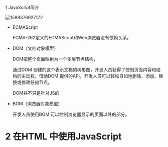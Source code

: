 1 JavaScript简介

![1599376927172](D:\Typora_Image\1599376927172.png)

* ECMAScript

  ECMA-262定义的ECMAScript和Web浏览器没有依赖关系。

* DOM（文档对象模型）

  DOM把整个页面映射为一个多层节点结构，

  通过DOM 创建的这个表示文档的树形图，开发人员获得了控制页面内容和结构的主动权。借助DOM 提供的API，开发人员可以轻松自如地删除、添加、替换或修改任何节点。

  DOM并不只是针对JS的

* BOM（浏览器对象模型）

  开发人员使用BOM 可以控制浏览器显示的页面以外的部分。

# 2 在HTML 中使用JavaScript

## <script>元素

使用<script>元素的方式有两种：直接在页面中嵌入JavaScript 代码和包含外部JavaScript文件。

无论如何包含代码，只要不存在defer 和async 属性，浏览器都会按照<script>元素在页面中出现的先后顺序对它们依次进行解析。

# 3 基本概念

## 语法

严格模式

```javascript
function doSomething() {
    "use strict";
    // body
}
```

**双逻辑非**：双重非（`!!`）运算符

可能使用双重非运算符的一个场景，是**显式地将任意值强制转换为其对应的[布尔值](https://developer.mozilla.org/zh-CN/docs/Web/JavaScript/Data_structures#布尔类型)**。这种转换是基于被转换值的 "truthyness" 和 "falsyness"的（参见 [truthy](https://developer.mozilla.org/zh-CN/docs/Glossary/Truthy) 和 [falsy](https://developer.mozilla.org/zh-CN/docs/Glossary/Falsy)）。

同样的转换可以通过 [Boolean](https://developer.mozilla.org/en-US/docs/Web/JavaScript/Reference/Global_Objects/Boolean) 函数完成。

```javascript
n1 = !!true                   // !!truthy 返回 true
n2 = !!{}                     // !!truthy 返回 true: 任何 对象都是 truthy 的…
n3 = !!(new Boolean(false))   // …甚至 .valueOf() 返回 false 的布尔值对象也是！
n4 = !!false                  // !!falsy 返回 false
n5 = !!""                     // !!falsy 返回 false
n6 = !!Boolean(false)         // !!falsy 返回 false
```

## 变量

虽然我们不建议修改变量所保存值的类型，但这种操作在ECMAScript 中完全有效。

用var操作符定义的变量将成为定义该变量的作用域中的局部变量

虽然省略var 操作符可以定义全局变量，但这也不是我们推荐的做法。

```javascript
function test(){
	message = "hi"; // 全局变量
}
test();
alert(message); // "hi"
```

## 数据类型

Undefined、Null、Boolean、Number和String。

* 在使用var 声明变量但未对其加以初始化时，这个变量的值就是undefined

* null值表示一个空对象指针，undefined值是派生自null值的

```javascript
alert(null == undefined); // true
```

* 浮点数值

  永远不要测定某个特定的浮点数值，这是使用基于IEEE754 数值的浮点计算的通病

* 数值范围

  Infinity不是能够参与计算的数值

* NaN（一个特殊的**数值**）

  在ECMAScript 中，任何数值除以0会返回NaN，

  NaN 本身有两个非同寻常的特点。

  首先，任何涉及NaN 的操作（例如NaN/10）都会返回NaN，这个特点在多步计算中有可能导致问题。

  其次，NaN 与任何值都不相等，包括NaN 本身。例如，下面的代码会返回false：

  ```javascript
  alert(NaN == NaN); //false
  ```


## 语句

* with语句

  with 语句的作用是将代码的作用域设置到一个特定的对象中

  定义with 语句的目的主要是为了简化多次编写同一个对象的工作

  ```javascript
  var qs = location.search.substring(1);
  var hostName = location.hostname;
  var url = location.href;
  
  // 上面几行代码都包含location 对象。如果使用with 语句，可以把上面的代码改写成如下所示：
  with(location){
  var qs = search.substring(1);
  var hostName = hostname;
  var url = href;
  }
  ```

  ==使用with语句会使得性能下降，大型项目中不建议使用==

# 4 作用域

## 没有块级作用域

```javascript
if (true) {
	var color = "blue";
}
alert(color); //"blue"
```

这里是在一个if 语句中定义了变量color。如果是在C、C++或Java 中，color 会在if 语句执行完毕后被销毁。但在JavaScript 中，if 语句中的变量声明会将变量添加到当前的执行环境（在这里是全局环境）中。

**模仿块级作用域**

JavaScript 从来不会告诉你是否多次声明了同一个变量；遇到这种情况，它只会对后续的声明视而不见（不过，它会执行后续声明中的变量初始化）。匿名函数可以用来模仿块级作用域并避免这个问题。

用作块级作用域（通常称为私有作用域）的匿名函数的语法如下所示。

```javascript
(function(){
	//这里是块级作用域
})();
```

## 声明变量

使用var 声明的变量会自动被添加到最接近的环境中

```javascript
function add(num1, num2) {
	var sum = num1 + num2;
	return sum;
}
var result = add(10, 20); //30
alert(sum); //由于sum 不是有效的变量，因此会导致错误
```

如果省略这个例子中的var 关键字，那么当add()执行完毕后，sum 也将可以访问到：

```javascript
function add(num1, num2) {
	sum = num1 + num2;
	return sum;
}
var result = add(10, 20); //30
alert(sum); //30
```

# 5 引用类型

## Array类型

### 栈

```javascript
var colors = new Array(); // 创建一个数组
var count = colors.push("red", "green"); // 推入两项
alert(count); //2
count = colors.push("black"); // 推入另一项
alert(count); //3
var item = colors.pop(); // 取得最后一项
alert(item); //"black"
alert(colors.length); //2
```

### 队列

```javascript
var colors = new Array(); //创建一个数组
var count = colors.push("red", "green"); //推入两项
alert(count); //2
count = colors.push("black"); //推入另一项
alert(count); //3
var item = colors.shift(); //取得第一项
alert(item); //"red"
alert(colors.length); //2
```

### 重排序方法

即使数组中的每一项都是数值，sort()方法比较的也是字符串，如下所示。

```javascript
var values = [0, 1, 5, 10, 15];
values.sort();
alert(values); //0,1,10,15,5
```

```javascript
function compare(value1, value2){
return value2 - value1;
}

var values = [0, 1, 5, 10, 15];
values.sort(compare);
alert(values); // 15,10,5,1,0
```

### splice()

下面我们来介绍splice()方法，这个方法恐怕要算是最强大的数组方法了，它有很多种用法。
splice()的主要用途是向数组的中部插入项，但使用这种方法的方式则有如下3 种。

* 删除：可以删除任意数量的项，只需指定2 个参数：要删除的第一项的位置和要删除的项数。
  例如，splice(0,2)会删除数组中的前两项。
* 插入：可以向指定位置插入任意数量的项，只需提供3 个参数：起始位置、0（要删除的项数）
  和要插入的项。如果要插入多个项，可以再传入第四、第五，以至任意多个项。例如，
  splice(2,0,"red","green")会从当前数组的位置2 开始插入字符串"red"和"green"。
* 替换：可以向指定位置插入任意数量的项，且同时删除任意数量的项，只需指定3 个参数：起
  始位置、要删除的项数和要插入的任意数量的项。插入的项数不必与删除的项数相等。例如，
  splice (2,1,"red","green")会删除当前数组位置2 的项，然后再从位置2 开始插入字符串
  "red"和"green"。

### 迭代方法

传入这些方法中的函数会接收三个参数：数组项的值、该项在数组中的位置和数组对象本身

* every()：对数组中的每一项运行给定函数，如果该函数对每一项都返回true，则返回true。
* filter()：对数组中的每一项运行给定函数，返回该函数会返回true 的项组成的数组。
* forEach()：对数组中的每一项运行给定函数。这个方法没有返回值。
* map()：对数组中的每一项运行给定函数，返回每次函数调用的结果组成的数组。
* some()：对数组中的每一项运行给定函数，如果该函数对任一项返回true，则返回true。

### 归并方法

接收4 个参数：前一个值、当前值、项的索引和数组对象。这个函数返回的任何值都会作为第一个参数自动传给下一项

```javascript
var values = [1,2,3,4,5];
var sum = values.reduce(function(prev, cur, index, array){
return prev + cur;
});
alert(sum); //15
```

### 函数内部属性

```javascript
function factorial(num){
    if (num <=1) {
        return 1;
    } else {
        return num * factorial(num-1)
    }
}	
```

改为：

```javascript
function factorial(num){
    if (num <=1) {
    	return 1;
    } else {
   		return num * arguments.callee(num-1)
    }
}	
```

在这个重写后的factorial()函数的函数体内，没有再引用函数名factorial。这样，无论引用函数时使用的是什么名字，都可以保证正常完成递归调用。

==函数的名字仅仅是一个包含指针的变量而已==

# 6 面向对象的程序设计

## 创建对象

* 工厂模式

  ```javascript
  function createPerson(name, age, job){
      var o = new Object();
      o.name = name;
      o.age = age;
      o.job = job;
      o.sayName = function(){
      alert(this.name);
  };
  	return o;
  }
  var person1 = createPerson("Nicholas", 29, "Software Engineer");
  var person2 = createPerson("Greg", 27, "Doctor");
  ```

* 构造函数模式

  使用构造函数的主要问题，就是每个方法都要在每个实例上重新创建一遍。

  ```javascript
  function Person(name, age, job){
      this.name = name;
      this.age = age;
      this.job = job;
      this.sayName = function(){
      alert(this.name);
  };
  }
  var person1 = new Person("Nicholas", 29, "Software Engineer");
  var person2 = new Person("Greg", 27, "Doctor");
  ```

* 原型模式

  理解原型对象：无论什么时候，只要创建了一个新函数，就会根据一组特定的规则为该函数创建一个prototype
  属性，这个属性指向函数的原型对象。

  ```javascript
  function Person(){
  }
  Person.prototype.name = "Nicholas";
  Person.prototype.age = 29;
  Person.prototype.job = "Software Engineer";
  Person.prototype.sayName = function(){
  alert(this.name);
  };
  
  var person1 = new Person();
  var person2 = new Person();
  person1.name = "Greg";
  alert(person1.name); //"Greg"——来自实例
  alert(person2.name); //"Nicholas"——来自原型
  delete person1.name;
  alert(person1.name); //"Nicholas"——来自原型
  ```

  更简单的原型语法：

  ```javascript
  function Person(){
  }
  Person.prototype = {
      name : "Nicholas",
      age : 29,
      job: "Software Engineer",
      sayName : function () {
      	alert(this.name);
  	}
  };	
  ```

  问题：原型模式的最大问题是由其共享的本性所导致的。

* **组合使用构造函数模式和原型模式（推荐）**

  ```javascript
  function Person(name, age, job){
      this.name = name;
      this.age = age;
      this.job = job;
      this.friends = ["Shelby", "Court"];
  }
  Person.prototype = {
      constructor : Person,
      sayName : function(){
      	alert(this.name);
  	}
  }
  var person1 = new Person("Nicholas", 29, "Software Engineer");
  var person2 = new Person("Greg", 27, "Doctor");
  person1.friends.push("Van");
  alert(person1.friends); //"Shelby,Count,Van"
  alert(person2.friends); //"Shelby,Count"
  alert(person1.friends === person2.friends); //false
  alert(person1.sayName === person2.sayName); //true
  ```

* 动态原型模式

  ```javascript
  function Person(name, age, job){
      //属性
      this.name = name;
      this.age = age;
      this.job = job;	
      
      // 方法
      if (typeof this.sayName != "function") {
          Person.prototype.sayName = function() {
              alert(this.name);
          };
      }
  }
  ```

## 继承

* 组合继承

```javascript
function SuperType(name){
    this.name = name;
    this.colors = ["red", "blue", "green"];
}
SuperType.prototype.sayName = function(){
alert(this.name);};
function SubType(name, age){
    //继承属性
    SuperType.call(this, name);
    this.age = age;
}
//继承方法
SubType.prototype = new SuperType();
SubType.prototype.constructor = SubType;
SubType.prototype.sayAge = function(){
	alert(this.age);
};
var instance1 = new SubType("Nicholas", 29);
instance1.colors.push("black");
alert(instance1.colors); //"red,blue,green,black"
instance1.sayName(); //"Nicholas";
instance1.sayAge(); //29
var instance2 = new SubType("Greg", 27);
alert(instance2.colors); //"red,blue,green"
instance2.sayName(); //"Greg";
instance2.sayAge(); //27
```

* 寄生组合式继承

```javascript
function inheritPrototype(subType, superType){
    var prototype = object(superType.prototype); // 创建对象
    prototype.constructor = subType; // 增强对象
    subType.prototype = prototype; // 指定对象
}
```

# 7 函数表达式

## 递归

因此，在编写递归函数时，使用`arguments.callee`总比使用函数名更保险。

## 闭包

闭包是指有权访问另一个函数作用域中的变量的函数。

## 模块模式（单例模式）

```javascript
var application = function(){
//私有变量和函数
    var components = new Array();
    //初始化
    components.push(new BaseComponent());
    //公共
    return {
        getComponentCount : function(){
            return components.length;
        },
        registerComponent : function(component){
            if (typeof component == "object"){
                components.push(component);
            }
        }
    };
}();
```

## 增强的模块模式

```javascript
var application = function(){
//私有变量和函数
    var components = new Array();
    //初始化
    components.push(new BaseComponent());
    //创建application 的一个局部副本
    var app = new BaseComponent();
    //公共接口
    app.getComponentCount = function(){
    	return components.length;
    };
    app.registerComponent = function(component){
        if (typeof component == "object"){
        	components.push(component);
    	}
    };
    //返回这个副本
    return app;
}();
```

# 8 BOM（浏览器对象模型）

## window对象

全局变量不能通过delete 操作符删除，而直接在window 对象上的定义的属性可以。

```javascript
var age = 29;
window.color = "red";
//在IE < 9 时抛出错误，在其他所有浏览器中都返回false
delete window.age;
//在IE < 9 时抛出错误，在其他所有浏览器中都返回true
delete window.color; //returns true
alert(window.age); //29
alert(window.color); //undefined
```

* top 对象始终指向最高（最外）层的框架，也就是浏览器窗口
* parent（父）对象始终指向当前框架的直接上层框架。
* 因此每个框架都有一套自己的构造函数，这些构造函数一一对应，但并不相等。

### 间歇调用（最好不要使用）

```javascript
var num = 0;
var max = 10;
var intervalId = null;
function incrementNumber() {
    num++;
    //如果执行次数达到了max 设定的值，则取消后续尚未执行的调用
    if (num == max) {
        clearInterval(intervalId);
        alert("Done");
    }
}
intervalId = setInterval(incrementNumber, 500);
```

**使用超时调用来模拟**

```javascript
var num = 0;
var max = 10;
function incrementNumber() {
    num++;
    //如果执行次数未达到max 设定的值，则设置另一次超时调用
    if (num < max) {
        setTimeout(incrementNumber, 500);
    } else {
        alert("Done");
    }
}
setTimeout(incrementNumber, 500);
```

### 系统对话框

```javascript
if (confirm("Are you sure?")) {
	alert("I'm so glad you're sure! ");
} else {
	alert("I'm sorry to hear you're not sure. ");
}
```

```javascript
var result = prompt("What is your name? ", "");
if (result !== null) {
	alert("Welcome, " + result);
}
```

## location对象

## navigator对象

## screen对象

## history对象

# 9 客户端检测

但最重要的还是要知道，不到万不得已，就不要使用客户端检测。只要能找到更通用的方法，就应该优先采用更通用的方法。一言以蔽之，先设计最通用的方案，然后再使用特定于浏览器的技术增强该方案。

**在可能的情况下，要尽量使用typeof 进行能力检测**

## 能力检测

## 怪癖检测

检查浏览器有什么缺陷（bug）

##  用户代理检测

# 10 DOM（文档对象模型）

## 节点层次

### Node类型

### Document类型

作为HTMLDocument 的实例，document 对象还有一个body 属性，直接指向<body>元素。

因为文档类型（如果存在的话）是只读的，而且它只能有一个元素子节点

* 查找元素
  * getElementById()
  * getElementsByTagName("img")
  * getElementsByName()

### Element类型

Element 类型用于表现XML或HTML元素，提供了对元素标签名、子节点及特性的访问。

在HTML 中，标签名始终都以全部大写表示；而在XML（有时候也包括XHTML）中，标签名则始终会与源代码中的保持一致。

* 取得特性

  操作特性的DOM方法主要有三个，分别是getAttribute()、setAttribute()和removeAttribute()。

  只有在取得自定义特性值的情况下，才会使用getAttribute()方法。

### Text类型

在默认情况下，每个可以包含内容的元素最多只能有一个文本节点，而且必须确实有内容存在。来看几个例子。

```html
<!-- 没有内容，也就没有文本节点 -->
<div></div>
<!-- 有空格，因而有一个文本节点 -->
<div> </div>
<!-- 有内容，因而有一个文本节点 -->
<div>Hello World!</div>
```

如果在一个包含两个或多个文本节点的父元素上调用`normalize()`方法，则会将所有文本节点合并成一个节点，结果节点的nodeValue 等于将合并前每个文本节点的nodeValue 值拼接起来的值。

### Comment类型

## DOM操作技术

### *动态脚本

### 动态样式

### 操作表格

```html
<table border="1" width="100%">
<tbody>
	<tr>
		<td>Cell 1,1</td>
		<td>Cell 2,1</td>
	</tr>
	<tr>
		<td>Cell 1,2</td>
		<td>Cell 2,2</td>
	</tr>
</tbody>
</table>
```

使用DOM方法，代码如下：

```javascript
//创建table
var table = document.createElement("table");
table.border = 1;
table.width = "100%";
//创建tbody
var tbody = document.createElement("tbody");
table.appendChild(tbody);
//创建第一行
tbody.insertRow(0);
tbody.rows[0].insertCell(0);
tbody.rows[0].cells[0].appendChild(document.createTextNode("Cell 1,1"));
tbody.rows[0].insertCell(1);
tbody.rows[0].cells[1].appendChild(document.createTextNode("Cell 2,1"));
//创建第二行
tbody.insertRow(1);
tbody.rows[1].insertCell(0);
tbody.rows[1].cells[0].appendChild(document.createTextNode("Cell 1,2"));
tbody.rows[1].insertCell(1);
tbody.rows[1].cells[1].appendChild(document.createTextNode("Cell 2,2"));
//将表格添加到文档主体中
document.body.appendChild(table);
```

### 使用NodeList

理解NodeList 及其“近亲”NamedNodeMap 和HTMLCollection，是从整体上透彻理解DOM的关键所在。这三个集合都是“动态的”；换句话说，每当文档结构发生变化时，它们都会得到更新。

### 小结

理解DOM的关键，就是理解DOM 对性能的影响。DOM操作往往是JavaScript 程序中开销最大的部分，而因访问NodeList 导致的问题为最多。NodeList 对象都是“动态的”，这就意味着每次访问NodeList 对象，都会运行一次查询。有鉴于此，最好的办法就是尽量减少DOM操作。

# 11 DOM扩展

## 选择符API

Selectors API Level 1 的核心是两个方法：`querySelector()`和`querySelectorAll()`。

## HTML5

### 焦点管理

### HTMLDocument的变化

* readyState 属性

* 兼容模式

  ```javascript
  if (document.compatMode == "CSS1Compat"){
  alert("Standards mode");
  } else {
  alert("Quirks mode");
  }
  ```

* head 属性

### 字符集属性

### 插入标记

### scrollIntoView()方法

## 专有扩展

### 文档模式

比如，要想让文档模式像在IE7 中一样，可以使用下面这行代码：
<meta http-equiv="X-UA-Compatible" content="IE=EmulateIE7">

如果不打算考虑文档类型声明，而直接使用IE7 标准模式，那么可以使用下面这行代码：

<meta http-equiv="X-UA-Compatible" content="IE=7">

# 12 DOM2和DOM3

# 13 事件

JavaScript 与HTML 之间的交互是通过事件实现的

### 事件流

事件流描述的是从页面中接收事件的顺序

事件冒泡和事件捕捉：两种完全相反的事件流概念——**建议事件冒泡**

“DOM2级事件”规定的事件流包括三个阶段：事件捕获阶段、处于目标阶段和事件冒泡阶段

### 事件处理程序

* HTML事件处理程序

  ```html
  <script type="text/javascript">
  function showMessage(){
  	alert("Hello world!");
  }
  </script>
  <input type="button" value="Click Me" onclick="showMessage()" />
  ```

* DOM 0级事件处理程序

  ```javascript
  var btn = document.getElementById("myBtn");
  btn.onclick = function(){
  	alert(this.id); //"myBtn"
  };
  ```

* DOM 2级事件处理程序

  DOM2级事件”定义了两个方法，用于处理指定和删除事件处理程序的操作：

  * `addEventListener()`

  * `removeEventListener()`

  所有DOM节点中都包含这两个方法，并且它们都接受3 个参数：要处理的事件名、作为事件处理程序的函数和一个布尔值。**最后这个布尔值参数如果是true，表示在捕获阶段调用事件处理程序；如果是false，表示在冒泡阶段调用事件处理程序。**

  ```javascript
  var btn = document.getElementById("myBtn");
  btn.addEventListener("click", function(){
  	alert(this.id);
  }, false);
  ```

  **使用DOM2 级方法添加事件处理程序的主要好处是可以添加多个事件处理程序**

  ```javascript
  var btn = document.getElementById("myBtn");
  btn.addEventListener("click", function(){
  	alert(this.id);
  }, false);
  btn.addEventListener("click", function(){
  	alert("Hello world!");
  }, false);
  ```

  通过addEventListener()添加的事件处理程序只能使用removeEventListener()来移除**

  移除时传入的参数与添加处理程序时使用的参数相同。**这也意味着通过addEventListener()添加的匿名函数将无法移除。**

## 事件对象

### DOM中的事件对象

在需要通过一个函数处理多个事件时，可以使用type属性。	

```javascript
var btn = document.getElementById("myBtn");
var handler = function(event){
    switch(event.type){
        case "click":
        alert("Clicked");
        break;
        case "mouseover":
        event.target.style.backgroundColor = "red";
        break;
        case "mouseout":
        event.target.style.backgroundColor = "";
        break;
	}
};
btn.onclick = handler;
btn.onmouseover = handler;
btn. onmouseout = handler;	
```

stopPropagation()方法用于立即停止事件在DOM 层次中的传播，即取消进一步的事件捕获或冒泡。例如，直接添加到一个按钮的事件处理程序可以调用stopPropagation()，从而避免触发注册在document.body 上面的事件处理程序，如下面的例子所示。

```javascript
var btn = document.getElementById("myBtn");
btn.onclick = function(event){
    alert("Clicked");
    event.stopPropagation();
};
document.body.onclick = function(event){
	alert("Body clicked");
};
```

## 事件类型

### UI事件

* load事件

  ```javascript
  window.addEventListener('load', (event) => {
    console.log('page is fully loaded');
  });
  ```

  ```javascript
  window.onload = (event) => {
    console.log('page is fully loaded');
  };
  ```


### 焦点事件

### 鼠标与滚轮事件

### 复合事件

### 变动事件

### HTML5事件

### 设备事件

### 触摸与手势事件

## 内存和性能

### 事件委托

使用事件委托，只需在DOM 树中尽量最高的层次上添加一个事件处理程序

## 模拟事件

# 14 表单脚本

## 表单基础知识

* 提交表单

  提交表单时可能出现的最大问题，就是重复提交表单

  解决方案：

  1. 在第一次提交表单后就禁用提交按钮
  2. 利用onsubmit 事件处理程序取消后续的表单提交操作

## 文本框脚本

### 选择文本

### 过滤输入

* 屏蔽字符

  仅考虑到屏蔽不是数值的字符还不够，还要避免屏蔽这些极为常用和必要的键

  除此之外，还有一个问题需要处理：复制、粘贴及其他操作还要用到 Ctrl 键。在除 IE 之外的所有浏览器中，前面的代码也会屏蔽Ctrl+C、Ctrl+V，以及其他使用 Ctrl 的组合键

  ```javascript
  EventUtil.addHandler(textbox, "keypress", function(event){
      event = EventUtil.getEvent(event);
      var target = EventUtil.getTarget(event);
      var charCode = EventUtil.getCharCode(event);
      if (!/\d/.test(String.fromCharCode(charCode)) && charCode > 9 &&
      !event.ctrlKey){
      	EventUtil.preventDefault(event);
      }
  });
  ```

* 操作剪切板

### 自动切换焦点

```html
<form>
        <input type="text" name="tel1" id="txtTel1" maxlength="3">
        <input type="text" name="tel2" id="txtTel2" maxlength="3">
        <input type="text" name="tel3" id="txtTel3" maxlength="4">
    </form>
```

```javascript
(function () {
	function tabForward(event) {
		event = EventUtil.getEvent(event);
		var target = EventUtil.getTarget(event);
		if (target.value.length == target.maxLength) {
			var form = target.form;
			for (var i = 0, len = form.elements.length; i < len; i++) {
				if (form.elements[i] == target) {
					if (form.elements[i + 1]) {
						form.elements[i + 1].focus();
					}
					return;
				}
			}
		}
	}
	var textbox1 = document.getElementById("txtTel1");
	var textbox2 = document.getElementById("txtTel2");
	var textbox3 = document.getElementById("txtTel3");
	EventUtil.addHandler(textbox1, "keyup", tabForward);
	EventUtil.addHandler(textbox2, "keyup", tabForward);
	EventUtil.addHandler(textbox3, "keyup", tabForward);
})();
```

## 选择框脚本

## 表单序列化

## 富文本编辑

# 15 使用Canvas绘图

## 基本用法

# 16 HTML脚本编程

## 跨文档消息传递

# 17 错误处理与调试

常见的错误类型：

* 类型转换错误

* 数据类型错误

  最好是使用instanceof 来检测其数据类型

  ```javascript
  //安全，非数组值将被忽略
  function reverseSort(values){
      if (values instanceof Array){ //问题解决了
          values.sort();
          values.reverse();
      }
  }
  ```

  大体上来说，基本类型的值应该使用typeof 来检测，而对象的值则应该使用instanceof 来检测。

  ```javascript
  function getQueryString(url){
      if (typeof url == "string"){ //通过检查类型确保安全
          var pos = url.indexOf("?");
          if (pos > -1){
          	return url.substring(pos +1);
          }
      }
      return "";
  }
  ```

* 通信错误

# 18 JavaScript与XML

# 19 E4X

# 20 JSON

关于JSON，最重要的是要理解它是一种数据格式，不是一种编程语言。

## 语法

JSON 的语法可以表示以下三种类型的值。

* 简单值：使用与JavaScript 相同的语法，可以在JSON 中表示字符串、数值、布尔值和null。
  但JSON 不支持JavaScript 中的特殊值undefined。

* 对象：对象作为一种复杂数据类型，表示的是一组无序的键值对儿。而每个键值对儿中的值可以是简单值，也可以是复杂数据类型的值。

  **对象的属性必须加==双引号==**

  ```json
  {
  "name": "Nicholas",
  "age": 29,
  "school": {
      "name": "Merrimack College",
      "location": "North Andover, MA"
  	}
  }	
  ```

  

* 数组：数组也是一种复杂数据类型，表示一组有序的值的列表，可以通过数值索引来访问其中的值。数组的值也可以是任意类型——简单值、对象或数组。
  JSON 不支持变量、函数或对象实例，它就是一种表示结构化数据的格式,虽然与JavaScript 中表示数据的某些语法相同，但它并不局限于JavaScript 的范畴。

## JSON对象

JSON 对象有两个方法：stringify()和parse()。在最简单的情况下，这两个方法分别用于把
JavaScript 对象序列化为JSON 字符串和把JSON 字符串解析为原生JavaScript 值

## 序列化选项

toJSON()可以作为函数过滤器的补充，因此理解序列化的内部顺序十分重要。假设把一个对象传入`JSON.stringify()`，序列化该对象的顺序如下。

(1) 如果存在toJSON()方法而且能通过它取得有效的值，则调用该方法。否则，返回对象本身。

(2) 如果提供了第二个参数，应用这个函数过滤器。传入函数过滤器的值是第(1)步返回的值。

(3) 对第(2)步返回的每个值进行相应的序列化。

(4) 如果提供了第三个参数，执行相应的格式化。

无论是考虑定义toJSON()方法，还是考虑使用函数过滤器，亦或需要同时使用两者，理解这个顺序都是至关重要的。

# 21 Ajax与Comet

Ajax 技术的核心是XMLHttpRequest 对象（简称XHR）

XHR 为向服务器发送请求和解析服务器响应提供了流畅的接口。能够以异步方式从服务器取得更多信息，意味着用户单击后，可以不必刷新页面也能取得新数据。也就是说，可以使用XHR 对象取得新数据，然后再通过DOM 将新数据插入到页面中。另外，虽然名字中包含XML 的成分，但Ajax 通信与数据格式无关；这种技术就是无须刷新页面即可从服务器取得数据，但不一定是XML 数据。

# 22 高级技巧

## 数组分块

在数组分块模式中，array 变量本质上就是一个“待办事宜”列表，它包含了要处理的项目。使用shift()方法可以获取队列中下一个要处理的项目，然后将其传递给某个函数。

```javascript
function chunk(array, process, context){
    setTimeout(function(){
        var item = array.shift();
        process.call(context, item);
        if (array.length > 0){
            setTimeout(arguments.callee, 100);
        }
    }, 100);
}
```

必须当心的地方是，传递给chunk()的数组是用作一个队列的，因此当处理数据的同时，数组中的条目也在改变。如果你想保持原数组不变，则应该将该数组的克隆传递给chunk()，

## 函数节流

目的是只有在执行函数的请求停止了一段时间之后才执行

```javascript
var processor = {
    timeoutId: null,
    //实际进行处理的方法
    performProcessing: function(){
   		//实际执行的代码
    },
    //初始处理调用的方法
    process: function(){
        clearTimeout(this.timeoutId);
        var that = this;
        this.timeoutId = setTimeout(function(){
            that.performProcessing();
        }, 100);
    }
};
```

## 自定义事件

观察者模式

# 23 离线应用与客户端储存

# 24 最佳实践

## 可维护性

* 避免全局量

* 避免与`null`比较

  ```javascript
  function sortArray(values){
      if (values instanceof Array){ //推荐
      	values.sort(comparator);
      }
  }
  ```

* 使用常量

  ```javascript
  var Constants = {
      INVALID_VALUE_MSG: "Invalid value!",
      INVALID_VALUE_URL: "/errors/invalid.php"
  };
  function validate(value){
      if (!value){
          alert(Constants.INVALID_VALUE_MSG);
          location.href = Constants.INVALID_VALUE_URL;
      }
  }
  ```

## 性能

* 避免全局查找

  ```javascript
  // wrong!
  function updateUI(){
      var imgs = document.getElementsByTagName("img");
      for (var i=0, len=imgs.length; i < len; i++){
      	imgs[i].title = document.title + " image " + i;
      }
      var msg = document.getElementById("msg");
      msg.innerHTML = "Update complete.";
  }
  ```

  这里，首先将document 对象存在本地的doc 变量中；然后在余下的代码中替换原来的document。与原来的的版本相比，现在的函数只有一次全局查找，肯定更快。

  ```javascript
  function updateUI(){
      var doc = document;
      var imgs = doc.getElementsByTagName("img");
      for (var i=0, len=imgs.length; i < len; i++){
      	imgs[i].title = doc.title + " image " + i;
      }
      var msg = doc.getElementById("msg");
      msg.innerHTML = "Update complete.";
  }
  ```

* 避免with语句

* 避免不必要的属性查找

  一旦多次用到对象属性，应该将其存储在局部变量中。第一次访问该值会是O(n)，然而后续的访问都会是O(1)，就会节省很多。例如，之前的代码可以如下重写：

  ```javascript
  var url = window.location.href;
  var query = url.substring(url.indexOf("?"));
  ```

* 展开循环

  ```javascript
  //credit: Jeff Greenberg for JS implementation of Duff’s Device
  //假设 values.length > 0
  var iterations = Math.ceil(values.length / 8);
  var startAt = values.length % 8;
  var i = 0;
  do {
      switch(startAt){
          case 0: process(values[i++]);
          case 7: process(values[i++]);
          case 6: process(values[i++]);
          case 5: process(values[i++]);
          case 4: process(values[i++]);
          case 3: process(values[i++]);
          case 2: process(values[i++]);
          case 1: process(values[i++]);
      }
  startAt = 0;
  } while (--iterations > 0);
  ```

  # 25 新兴的API

  * requestAnimationFrame()：是一个着眼于优化JavaScript 动画的API，能够在动画运行期间发出信号。通过这种机制，浏览器就能够自动优化屏幕重绘操作。
  * Page Visibility API：让开发人员知道用户什么时候正在看着页面，而什么时候页面是隐藏的。
  * Geolocation API：在得到许可的情况下，可以确定用户所在的位置。在移动Web 应用中，这个API 非常重要而且常用。
  * File API：可以读取文件内容，用于显示、处理和上传。与HTML5 的拖放功能结合，很容易就
    能创造出拖放上传功能。
  * Web Timing：给出了页面加载和渲染过程的很多信息，对性能优化非常有价值。
  * Web Workers：可以运行异步JavaScript 代码，避免阻塞用户界面。在执行复杂计算和数据处理的时候，这个API 非常有用；要不然，这些任务轻则会占用很长时间，重则会导致用户无法与页面交互。